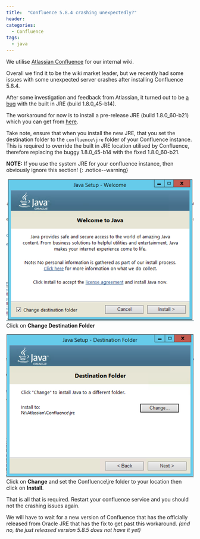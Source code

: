 ```yaml
---
title:  "Confluence 5.8.4 crashing unexpectedly?"
header:
categories: 
  - Confluence
tags:
  - java
---
```


We utilise [Atlassian Confluence](https://www.atlassian.com/software/confluence) for our internal wiki. 

Overall we find it to be the wiki market leader, but we recently had some issues with some unexpected server crashes after installing Confluence 5.8.4.

After some investigation and feedback from Atlassian, it turned out to be [a bug](https://bugs.openjdk.java.net/browse/JDK-8068400?page=com.atlassian.jira.plugin.system.issuetabpanels:comment-tabpanel) with the built in JRE (build 1.8.0\_45-b14).

The workaround for now is to install a pre-release JRE (build 1.8.0\_60-b21) which you can get from [here](https://jdk8.java.net/download.html).

Take note, ensure that when you install the new JRE, that you set the destination folder to the `confluence\jre` folder of your Confluence instance. This is required to override the built in JRE location utilised by Confluence, therefore replacing the buggy 1.8.0\_45-b14 with the fixed 1.8.0\_60-b21.

**NOTE:** If you use the system JRE for your confluence instance, then obviously ignore this section!
{: .notice--warning}

![](/assets/images/2015/07/2015-07-01_21-59-13_01.png)
Click on **Change Destination Folder**

![](/assets/images/2015/07/2015-07-01_21-59-14.png)
Click on **Change** and set the Confluence\jre folder to your location then click on **Install**.

That is all that is required. Restart your confluence service and you should not the crashing issues again.

We will have to wait for a new version of Confluence that has the officially released from Oracle JRE that has the fix to get past this workaround. _(and no, the just released version 5.8.5 does not have it yet)_
